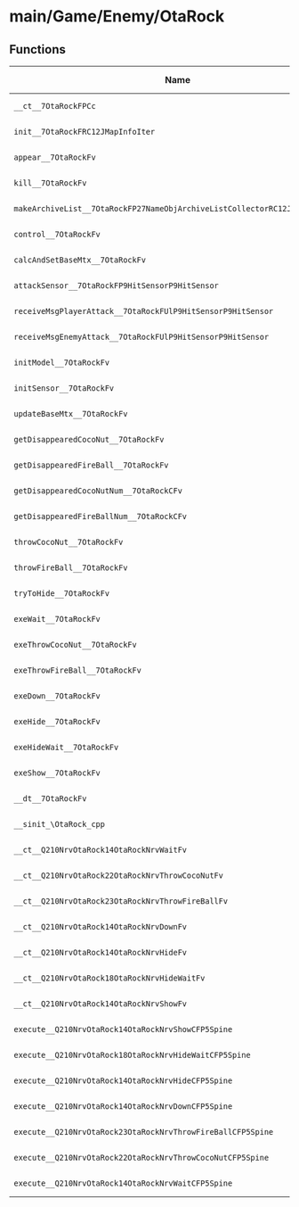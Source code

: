 # main/Game/Enemy/OtaRock

## Functions

| Name | Address | Match % |
|------|---------|---------|
| `__ct__7OtaRockFPCc` | `0x8012F114` | :x: (0.0%) |
| `init__7OtaRockFRC12JMapInfoIter` | `0x8012F18C` | :x: (0.0%) |
| `appear__7OtaRockFv` | `0x8012F278` | :x: (0.0%) |
| `kill__7OtaRockFv` | `0x8012F2CC` | :x: (0.0%) |
| `makeArchiveList__7OtaRockFP27NameObjArchiveListCollectorRC12JMapInfoIter` | `0x8012F338` | :x: (0.0%) |
| `control__7OtaRockFv` | `0x8012F390` | :x: (0.0%) |
| `calcAndSetBaseMtx__7OtaRockFv` | `0x8012F398` | :x: (0.0%) |
| `attackSensor__7OtaRockFP9HitSensorP9HitSensor` | `0x8012F3F8` | :x: (0.0%) |
| `receiveMsgPlayerAttack__7OtaRockFUlP9HitSensorP9HitSensor` | `0x8012F46C` | :x: (0.0%) |
| `receiveMsgEnemyAttack__7OtaRockFUlP9HitSensorP9HitSensor` | `0x8012F4E8` | :x: (0.0%) |
| `initModel__7OtaRockFv` | `0x8012F510` | :x: (0.0%) |
| `initSensor__7OtaRockFv` | `0x8012F694` | :x: (0.0%) |
| `updateBaseMtx__7OtaRockFv` | `0x8012F71C` | :x: (0.0%) |
| `getDisappearedCocoNut__7OtaRockFv` | `0x8012F7C8` | :x: (0.0%) |
| `getDisappearedFireBall__7OtaRockFv` | `0x8012F834` | :x: (0.0%) |
| `getDisappearedCocoNutNum__7OtaRockCFv` | `0x8012F8A0` | :x: (0.0%) |
| `getDisappearedFireBallNum__7OtaRockCFv` | `0x8012F908` | :x: (0.0%) |
| `throwCocoNut__7OtaRockFv` | `0x8012F970` | :x: (0.0%) |
| `throwFireBall__7OtaRockFv` | `0x8012FA0C` | :x: (0.0%) |
| `tryToHide__7OtaRockFv` | `0x8012FA6C` | :x: (0.0%) |
| `exeWait__7OtaRockFv` | `0x8012FB0C` | :x: (0.0%) |
| `exeThrowCocoNut__7OtaRockFv` | `0x8012FC1C` | :x: (0.0%) |
| `exeThrowFireBall__7OtaRockFv` | `0x8012FCBC` | :x: (0.0%) |
| `exeDown__7OtaRockFv` | `0x8012FD78` | :x: (0.0%) |
| `exeHide__7OtaRockFv` | `0x8012FEF0` | :x: (0.0%) |
| `exeHideWait__7OtaRockFv` | `0x8012FF64` | :x: (0.0%) |
| `exeShow__7OtaRockFv` | `0x8012FFEC` | :x: (0.0%) |
| `__dt__7OtaRockFv` | `0x8013005C` | :x: (0.0%) |
| `__sinit_\OtaRock_cpp` | `0x801300B8` | :x: (0.0%) |
| `__ct__Q210NrvOtaRock14OtaRockNrvWaitFv` | `0x8013010C` | :x: (0.0%) |
| `__ct__Q210NrvOtaRock22OtaRockNrvThrowCocoNutFv` | `0x8013011C` | :x: (0.0%) |
| `__ct__Q210NrvOtaRock23OtaRockNrvThrowFireBallFv` | `0x8013012C` | :x: (0.0%) |
| `__ct__Q210NrvOtaRock14OtaRockNrvDownFv` | `0x8013013C` | :x: (0.0%) |
| `__ct__Q210NrvOtaRock14OtaRockNrvHideFv` | `0x8013014C` | :x: (0.0%) |
| `__ct__Q210NrvOtaRock18OtaRockNrvHideWaitFv` | `0x8013015C` | :x: (0.0%) |
| `__ct__Q210NrvOtaRock14OtaRockNrvShowFv` | `0x8013016C` | :x: (0.0%) |
| `execute__Q210NrvOtaRock14OtaRockNrvShowCFP5Spine` | `0x8013017C` | :x: (0.0%) |
| `execute__Q210NrvOtaRock18OtaRockNrvHideWaitCFP5Spine` | `0x80130184` | :x: (0.0%) |
| `execute__Q210NrvOtaRock14OtaRockNrvHideCFP5Spine` | `0x8013018C` | :x: (0.0%) |
| `execute__Q210NrvOtaRock14OtaRockNrvDownCFP5Spine` | `0x80130194` | :x: (0.0%) |
| `execute__Q210NrvOtaRock23OtaRockNrvThrowFireBallCFP5Spine` | `0x8013019C` | :x: (0.0%) |
| `execute__Q210NrvOtaRock22OtaRockNrvThrowCocoNutCFP5Spine` | `0x801301A4` | :x: (0.0%) |
| `execute__Q210NrvOtaRock14OtaRockNrvWaitCFP5Spine` | `0x801301AC` | :x: (0.0%) |